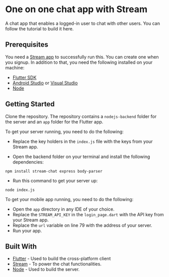 # One on one chat app with Stream
A chat app that enables a logged-in user to chat with other users. You can follow the tutorial to build it here.

## Prerequisites

You need a [Stream app](https://getstream.io/) to successfully run this. You can create one when you signup. In addition to that, you need the following installed on your machine:

* [Flutter SDK](https://flutter.dev/docs/get-started/install)
* [Android Studio](https://developer.android.com/studio/index) or [Visual Studio](https://code.visualstudio.com/download)
* [Node](http://nodejs.org)

## Getting Started

Clone the repository. The repository contains a `nodejs-backend` folder for the server and an `app` folder for the Flutter app. 

To get your server running, you need to do the following:
* Replace the key holders in the `index.js` file with the keys from your Stream app.

* Open the backend folder on your terminal and install the following dependencies:

```
npm install stream-chat express body-parser
```

* Run this command to get your server up: 

```
node index.js
```

To get your mobile app running, you need to do the following:
* Open the `app` directory in any IDE of your choice.
* Replace the `STREAM_API_KEY` in the `login_page.dart` with the API key from your Stream app.
* Replace the `url` variable on line 79 with the address of your server.
* Run your app.

## Built With

* [Flutter](https://flutter.dev/) - Used to build the cross-platform client
* [Stream](https://getstream.io/) - To power the chat functionalities. 
* [Node](http://nodejs.org) - Used to build the server.

